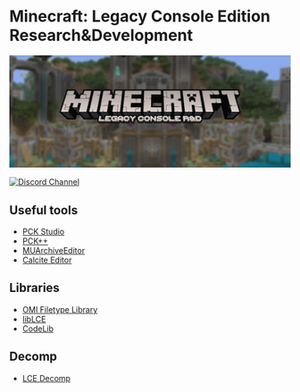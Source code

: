 # Minecraft: Legacy Console Edition Research&Development

![Banner](/profile/banner.png)

[![Discord Channel][discord-badge]][discord]

[discord]: https://discord.gg/zRDY32WMfs
[discord-badge]: https://img.shields.io/discord/806988877687423027?color=%237289DA&logo=discord&logoColor=%23FFFFFF

## Useful tools

- [PCK Studio](https://github.com/PhoenixARC/-PCK-Studio)
- [PCK++](https://github.com/MattN-L/PCKPP)
- [MUArchiveEditor](https://github.com/PhoenixARC/MUArchiveEditor)
- [Calcite Editor](https://github.com/PhoenixARC/Calcite-Editor)

## Libraries

- [OMI Filetype Library](https://github.com/PhoenixARC/-OMI-Filetype-Library/)
- [libLCE](https://github.com/DexrnZacAttack/LibLCE)
- [CodeLib](https://github.com/David-xF/CodeLib)

## Decomp

- [LCE Decomp](https://github.com/GRAnimated/MinecraftLCE)
